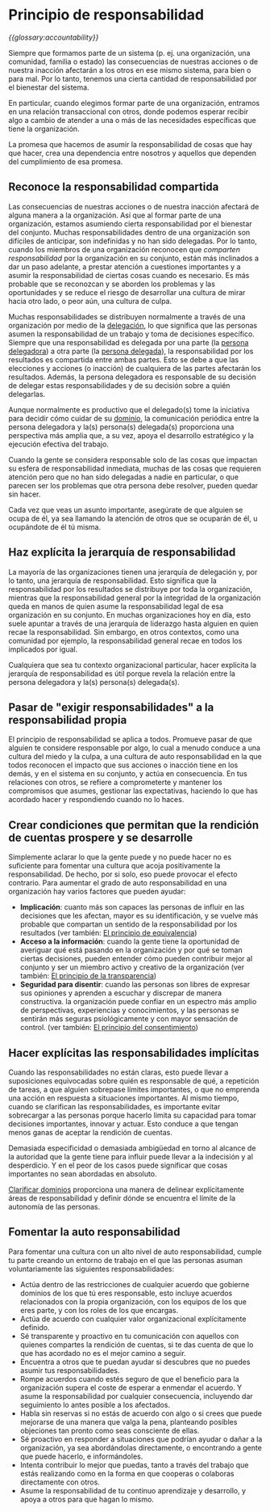 # Principio de responsabilidad

_{{glossary:accountability}}_

Siempre que formamos parte de un sistema (p. ej. una organización, una comunidad, familia o estado) las consecuencias de nuestras acciones o de nuestra inacción afectarán a los otros en ese mismo sistema, para bien o para mal. Por lo tanto, tenemos una cierta cantidad de responsabilidad por el bienestar del sistema.

En particular, cuando elegimos formar parte de una organización, entramos en una relación transaccional con otros, donde podemos esperar recibir algo a cambio de atender a una o más de las necesidades específicas que tiene la organización.

La promesa que hacemos de asumir la responsabilidad de cosas que hay que hacer, crea una dependencia entre nosotros y aquellos que dependen del cumplimiento de esa promesa.

## Reconoce la responsabilidad compartida

Las consecuencias de nuestras acciones o de nuestra inacción afectará de alguna manera a la organización. Así que al formar parte de una organización, estamos asumiendo cierta responsabilidad por el bienestar del conjunto. Muchas responsabilidades dentro de una organización son difíciles de anticipar, son indefinidas y no han sido delegadas. Por lo tanto, cuando los miembros de una organización reconocen que _comparten responsabilidad_ por la organización en su conjunto, están más inclinados a dar un paso adelante,  a prestar atención a cuestiones importantes y a asumir la responsabilidad de ciertas cosas cuando es necesario. Es más probable que se reconozcan y se aborden los problemas y las oportunidades y se reduce el riesgo de desarrollar una cultura de mirar hacia otro lado, o peor aún, una cultura de culpa.

Muchas responsabilidades se distribuyen normalmente a través de una organización por medio de la [delegación](section:domain), lo que significa que las personas asumen la responsabilidad de un trabajo y toma de decisiones específico. Siempre que una responsabilidad es delegada por una parte (la [persona delegadora](glossary:delegator)) a otra parte (la [persona delegada](glossary:delegatee)), la responsabilidad por los resultados es compartida entre ambas partes. Esto se debe a que las elecciones y acciones (o inacción) de cualquiera de las partes afectarán los resultados. Además, la persona delegadora es responsable de su decisión de delegar estas responsabilidades y de su decisión sobre a quién delegarlas.

Aunque normalmente es productivo que el delegado(s) tome la iniciativa para decidir cómo cuidar de su [dominio](glossary:domain), la comunicación periódica entre la persona delegadora y la(s) persona(s) delegada(s) proporciona una perspectiva más amplia que, a su vez, apoya el desarrollo estratégico y la ejecución efectiva del trabajo.

Cuando la gente se considera responsable solo de las cosas que impactan su esfera de responsabilidad inmediata, muchas de las cosas que requieren atención pero que no han sido delegadas a nadie en particular, o que parecen ser los problemas que otra persona debe resolver, pueden quedar sin hacer.

Cada vez que veas un asunto importante, asegúrate de que alguien se ocupa de él, ya sea llamando la atención de otros que se ocuparán de él, u ocupándote de él tú misma.


## Haz explícita la jerarquía de responsabilidad

La mayoría de las organizaciones tienen una jerarquía de delegación y, por lo tanto, una jerarquía de responsabilidad. Esto significa que la responsabilidad por los resultados se distribuye por toda la organización, mientras que la responsabilidad general por la integridad de la organización queda en manos de quien asume la responsabilidad legal de esa organización en su conjunto. En muchas organizaciones hoy en día, esto suele apuntar a través de una jerarquía de liderazgo hasta alguien en quien recae la responsabilidad. Sin embargo, en otros contextos, como una comunidad por ejemplo, la responsabilidad general recae en todos los implicados por igual.

Cualquiera que sea tu contexto organizacional particular, hacer explícita la jerarquía de  responsabilidad es útil porque revela la relación entre la persona delegadora y la(s) persona(s) delegada(s).

## Pasar de "exigir responsabilidades" a la responsabilidad propia

El principio de responsabilidad se aplica a todos. Promueve pasar de que alguien te considere responsable por algo, lo cual a menudo conduce a una cultura del miedo y la culpa, a una cultura de auto responsabilidad en la que todos reconocen el impacto que sus acciones o inacción tiene en los demás, y en el sistema en su conjunto, y actúa en consecuencia. En tus relaciones con otros, se refiere a comprometerte y mantener los compromisos que asumes, gestionar las expectativas, haciendo lo que has acordado hacer y respondiendo cuando no lo haces.


## Crear condiciones que permitan que la rendición de cuentas prospere y se desarrolle

Simplemente aclarar lo que la gente puede y no puede hacer no es suficiente para fomentar una cultura que acoja positivamente la responsabilidad. De hecho, por si solo, eso puede provocar el efecto contrario. Para aumentar el grado de auto responsabilidad en una organización hay varios factores que pueden ayudar:

-   **Implicación**: cuanto más son capaces las personas de influir en las decisiones que les afectan, mayor es su identificación, y se vuelve más probable que compartan un sentido de la responsabilidad por los resultados (ver también: [El principio de equivalencia](section:principle-equivalence))
-   **Acceso a la información**: cuando la gente tiene la oportunidad de averiguar qué está pasando en la organización y por qué se toman ciertas decisiones, pueden entender cómo pueden contribuir mejor al conjunto y ser un miembro activo y creativo de la organización (ver también: [El principio de la transparencia](section:principle-transparency))
-   **Seguridad para disentir**: cuando las personas son libres de expresar sus opiniones y aprenden a escuchar y discrepar de manera constructiva. la organización puede confiar en un espectro más amplio de perspectivas, experiencias y conocimientos, y las personas se sentirán más seguras psiológicamente y con mayor sensación de control. (ver también: [El principio del consentimiento](section:principle-consent))

## Hacer explícitas las responsabilidades implícitas

Cuando las responsabilidades no están claras, esto puede llevar a suposiciones equivocadas sobre quién es responsable de qué, a repetición de tareas, a que alguien sobrepase límites importantes, o que no emprenda una acción en respuesta a situaciones importantes. Al mismo tiempo, cuando se clarifican las responsabilidades, es importante evitar sobrecargar a las personas porque hacerlo limita su capacidad para tomar decisiones importantes, innovar y actuar. Esto conduce a que tengan menos ganas de aceptar la rendición de cuentas.

Demasiada especificidad o demasiada ambigüedad en torno al alcance de la autoridad que la gente tiene para influir puede llevar a la indecisión y al desperdicio. Y en el peor de los casos puede significar que cosas importantes no sean abordadas en absoluto.

[Clarificar dominios](section:clarify-and-develop-domains) proporciona una manera de delinear explícitamente áreas de responsabilidad y definir dónde se encuentra el límite de la autonomía de las personas.

## Fomentar la auto responsabilidad

Para fomentar una cultura con un alto nivel de auto responsabilidad, cumple tu parte creando un entorno de trabajo en el que las personas asuman voluntariamente las siguientes responsabilidades:

-   Actúa dentro de las restricciones de cualquier acuerdo que gobierne dominios de los que tú eres responsable, esto incluye acuerdos relacionados con la propia organización, con los equipos de los que eres parte, y con los roles de los que encargas.
-   Actúa de acuerdo con cualquier valor organizacional explícitamente definido.
-   Sé transparente y proactivo en tu comunicación con aquellos con quienes compartes la rendición de cuentas, si te das cuenta de que lo que has acordado no es el mejor camino a seguir.
-   Encuentra a otros que te puedan ayudar si descubres que no puedes asumir tus responsabilidades.
-   Rompe acuerdos cuando estés seguro de que el beneficio para la organización supera el coste de esperar a enmendar el acuerdo. Y asume la responsabilidad por cualquier consecuencia, incluyendo dar seguimiento lo antes posible a los afectados.
-   Habla sin reservas si no estás de acuerdo con algo o si crees que puede mejorarse de una manera que valga la pena, planteando posibles objeciones tan pronto como seas consciente de ellas.
-   Sé proactivo en responder a situaciones que podrían ayudar o dañar a la organización, ya sea abordándolas directamente, o encontrando a gente que puede hacerlo, e informándoles.
-   Intenta contribuir lo mejor que puedas, tanto a través del trabajo que estás realizando como en la forma en que cooperas o colaboras directamente con otros.
-   Asume la responsabilidad de tu continuo aprendizaje y desarrollo, y apoya a otros para que hagan lo mismo.

